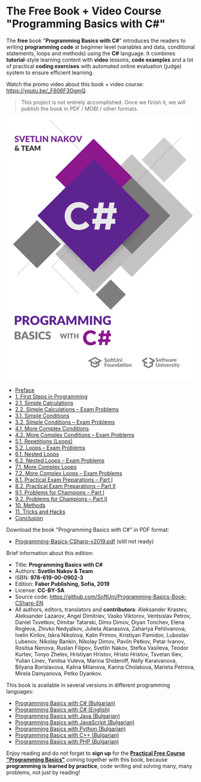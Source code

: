 # The Free Book + Video Course "Programming Basics with C#" 

The **free** book "**Programming Basics with C#**" introduces the readers to writing **programming code** at beginner level (variables and data, conditional statements, loops and methods) using the **C#** language. It combines **tutorial**-style learning content with **video** lessons, **code examples** and a lot of practical **coding exercises** with automated online evaluation (judge) system to ensure efficient learning.

Watch the promo video about this book + video course: https://youtu.be/_F606F3OgmQ.

> This project is not entirely accomplished. Once we finish it, we will publish the book in PDF / MOBI / other formats.

<img src = "/assets/CSharp-Programming-Basics-Book-Cover.png" alt="Programming Basics with C# – book cover" class="readme-book-cover-image" />

 * [Preface](Content/Preface/overview.md)
 * [1. First Steps in Programming](Content/Chapter-1-first-steps-in-programming/overview.md)
 * [2.1. Simple Calculations](Content/Chapter-2-1-simple-calculations/overview.md)
 * [2.2. Simple Calculations – Exam Problems](Content/Chapter-2-2-simple-calculations-exam-problems/overview.md)
 * [3.1. Simple Conditions](Content/Chapter-3-1-simple-conditions/overview.md)
 * [3.2. Simple Conditions – Exam Problems](Content/Chapter-3-2-simple-conditions-exam-problems/overview.md)
 * [4.1. More Complex Conditions](Content/Chapter-4-1-complex-conditions/overview.md)
 * [4.2. More Complex Conditions – Exam Problems](Content/Chapter-4-2-complex-conditions-exam-problems/overview.md)
 * [5.1. Repetitions (Loops)](Content/Chapter-5-1-loops/overview.md)
 * [5.2. Loops – Exam Problems](Content/Chapter-5-2-loops-exam-problems/overview.md)
 * [6.1. Nested Loops](Content/Chapter-6-1-nested-loops/overview.md)
 * [6.2. Nested Loops – Exam Problems](Content/Chapter-6-2-nested-loops-exam-problems/overview.md)
 * [7.1. More Complex Loops](Content/Chapter-7-1-complex-loops/overview.md)
 * [7.2. More Complex Loops – Exam Problems](Content/Chapter-7-2-complex-loops-exam-problems/overview.md)
 * [8.1. Practical Exam Preparations – Part I](Content/Chapter-8-1-exam-preparation/overview.md)
 * [8.2. Practical Exam Preparations – Part II](Content/Chapter-8-2-exam-preparation-part-2/overview.md)
 * [9.1. Problems for Champions – Part I](Content/Chapter-9-1-problems-for-champions/overview.md)
 * [9.2. Problems for Champions – Part II](Content/Chapter-9-2-problems-for-champions-part-2/overview.md)
 * [10. Methods](Content/Chapter-10-methods/overview.md)
 * [11. Tricks and Hacks](Content/Chapter-11-tricks-and-hacks/overview.md)
 * [Conclusion](Content/Conclusion/overview.md)
 
Download the book "Programming Basics with C#" in PDF format:
* <a href="#">Programming-Basics-CSharp-v2019.pdf</a> (still not ready)

Brief information about this edition:
 * Title: **Programming Basics with C#**
 * Authors: **Svetlin Nakov & Team**
 * ISBN: **978-619-00-0902-3**
 * Edition: **Faber Publishing, Sofia, 2019**
 * License: **CC-BY-SA**
 * Source code: https://github.com/SoftUni/Programming-Basics-Book-CSharp-EN
 * All authors, editors, translators and **contributors**: Aleksander Krastev, Aleksander Lazarov, Angel Dimitriev, Vasko Viktorov, Ventsislav Petrov, Daniel Tsvetkov, Dimitar Tatarski, Dimo Dimov, Diyan Tonchev, Elena Rogleva, Zhivko Nedyalkov, Julieta Atanasova, Zahariya Pehlivanova, Ivelin Kirilov, Iskra Nikolova, Kalin Primov, Kristiyan Pamidov, Luboslav Lubenov, Nikolay Bankin, Nikolay Dimov, Pavlin Petkov, Petar Ivanov, Rositsa Nenova, Ruslan Filipov, Svetlin Nakov, Stefka Vasileva, Teodor Kurtev, Tonyo Zhelev, Hristiyan Hristov, Hristo Hristov, Tsvetan Iliev, Yulian Linev, Yanitsa Vuleva, Marina Shideroff, Nelly Karaivanova, Bilyana Borislavova, Kalina Milanova, Karina Cholakova, Marieta Petrova, Mirela Damyanova, Petko Dyankov.

This book is available in several versions in different programming languages:
 * [Programming Basics with C# (Bulgarian)](https://csharp-book.softuni.bg)
 * [Programming Basics with C# (English)](https://csharp-book.softuni.org)
 * [Programming Basics with Java (Bulgarian)](https://java-book.softuni.bg)
 * [Programming Basics with JavaScript (Bulgarian)](https://js-book.softuni.bg)
 * [Programming Basics with Python (Bulgarian)](https://python-book.softuni.bg)
 * [Programming Basics with C++ (Bulgarian)](https://cpp-book.softuni.bg)
 * [Programming Basics with PHP (Bulgarian)](https://php-book.softuni.bg)

Enjoy reading and do not forget to **sign up** for the [**Practical Free Course "Programming Basics"**](https://softuni.org) coming together with this book, because **programming is learned by practice**, code writing and solving many, many problems, not just by reading!
